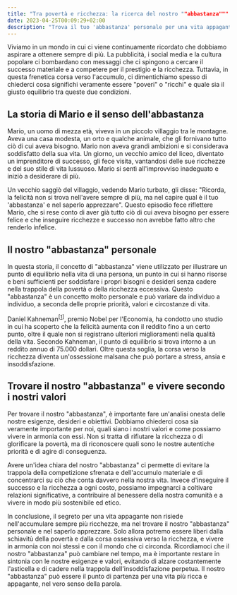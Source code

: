 ```yaml
---
title: "Tra povertà e ricchezza: la ricerca del nostro ""abbastanza"""
date: 2023-04-25T00:09:29+02:00
description: "Trova il tuo 'abbastanza' personale per una vita appagante. L'equilibrio tra povertà e ricchezza è importante, così come vivere con i propri valori."
---
```


Viviamo in un mondo in cui ci viene continuamente ricordato che dobbiamo aspirare a ottenere sempre di più. La pubblicità, i social media e la cultura popolare ci bombardano con messaggi che ci spingono a cercare il successo materiale e a competere per il prestigio e la ricchezza. Tuttavia, in questa frenetica corsa verso l'accumulo, ci dimentichiamo spesso di chiederci cosa significhi veramente essere "poveri" o "ricchi" e quale sia il giusto equilibrio tra queste due condizioni.

## La storia di Mario e il senso dell'abbastanza
Mario, un uomo di mezza età, viveva in un piccolo villaggio tra le montagne. Aveva una casa modesta, un orto e qualche animale, che gli fornivano tutto ciò di cui aveva bisogno. Mario non aveva grandi ambizioni e si considerava soddisfatto della sua vita. Un giorno, un vecchio amico del liceo, diventato un imprenditore di successo, gli fece visita, vantandosi delle sue ricchezze e del suo stile di vita lussuoso. Mario si sentì all'improvviso inadeguato e iniziò a desiderare di più.

Un vecchio saggiò del villaggio, vedendo Mario turbato, gli disse: "Ricorda, la felicità non si trova nell'avere sempre di più, ma nel capire qual è il tuo 'abbastanza' e nel saperlo apprezzare". Questo episodio fece riflettere Mario, che si rese conto di aver già tutto ciò di cui aveva bisogno per essere felice e che inseguire ricchezze e successo non avrebbe fatto altro che renderlo infelice.

## Il nostro "abbastanza" personale
In questa storia, il concetto di "abbastanza" viene utilizzato per illustrare un punto di equilibrio nella vita di una persona, un punto in cui si hanno risorse e beni sufficienti per soddisfare i propri bisogni e desideri senza cadere nella trappola della povertà o della ricchezza eccessiva. Questo "abbastanza" è un concetto molto personale e può variare da individuo a individuo, a seconda delle proprie priorità, valori e circostanze di vita.

Daniel Kahneman<sup>[[1](https://en.wikipedia.org/wiki/Daniel_Kahneman)]</sup>, premio Nobel per l'Economia, ha condotto uno studio in cui ha scoperto che la felicità aumenta con il reddito fino a un certo punto, oltre il quale non si registrano ulteriori miglioramenti nella qualità della vita. Secondo Kahneman, il punto di equilibrio si trova intorno a un reddito annuo di 75.000 dollari. Oltre questa soglia, la corsa verso la ricchezza diventa un'ossessione malsana che può portare a stress, ansia e insoddisfazione.

## Trovare il nostro "abbastanza" e vivere secondo i nostri valori
Per trovare il nostro "abbastanza", è importante fare un'analisi onesta delle nostre esigenze, desideri e obiettivi. Dobbiamo chiederci cosa sia veramente importante per noi, quali siano i nostri valori e come possiamo vivere in armonia con essi. Non si tratta di rifiutare la ricchezza o di glorificare la povertà, ma di riconoscere quali sono le nostre autentiche priorità e di agire di conseguenza.

Avere un'idea chiara del nostro "abbastanza" ci permette di evitare la trappola della competizione sfrenata e dell'accumulo materiale e di concentrarci su ciò che conta davvero nella nostra vita. Invece d'inseguire il successo e la ricchezza a ogni costo, possiamo impegnarci a coltivare relazioni significative, a contribuire al benessere della nostra comunità e a vivere in modo più sostenibile ed etico.

In conclusione, il segreto per una vita appagante non risiede nell'accumulare sempre più ricchezze, ma nel trovare il nostro "abbastanza" personale e nel saperlo apprezzare. Solo allora potremo essere liberi dalla schiavitù della povertà e dalla corsa ossessiva verso la ricchezza, e vivere in armonia con noi stessi e con il mondo che ci circonda. Ricordiamoci che il nostro "abbastanza" può cambiare nel tempo, ma è importante restare in sintonia con le nostre esigenze e valori, evitando di alzare costantemente l'asticella e di cadere nella trappola dell'insoddisfazione perpetua. Il nostro "abbastanza" può essere il punto di partenza per una vita più ricca e appagante, nel vero senso della parola.
